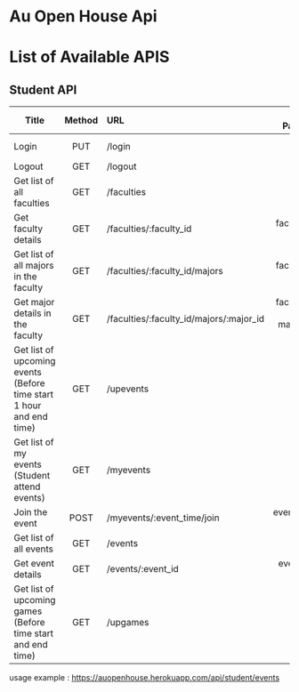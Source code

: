 # Au Open House Api


# List of Available APIS

## Student API


| Title | Method | URL | URL Params | Data Params |
|-------|:------:|:----|:----------:|:-----------:|
| Login | PUT | /login | - | idToken=[string] |
| Logout | GET | /logout | - | - |
| Get list of all faculties | GET | /faculties | - | - |
| Get faculty details | GET | /faculties/:faculty_id | faculty_id=[int] | - |
| Get list of all majors in the faculty | GET | /faculties/:faculty_id/majors | faculty_id=[int] | - |
| Get major details in the faculty | GET | /faculties/:faculty_id/majors/:major_id | faculty_id=[int]<br>major_id=[int] | - |
| Get list of upcoming events<br>(Before time start 1 hour and end time) | GET | /upevents | - | - |
| Get list of my events<br>(Student attend events) | GET | /myevents | - | - |
| Join the event | POST | /myevents/:event_time/join | event_time=[int] | - |
| Get list of all events | GET | /events | - | - |
| Get event details | GET | /events/:event_id | event_id=[int] | - |
| Get list of upcoming games<br>(Before time start and end time) | GET | /upgames | - | - |





usage example : https://auopenhouse.herokuapp.com/api/student/events


